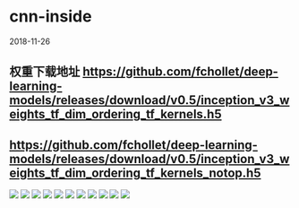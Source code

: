 # cnn-inside
2018-11-26
## 权重下载地址 https://github.com/fchollet/deep-learning-models/releases/download/v0.5/inception_v3_weights_tf_dim_ordering_tf_kernels.h5
## https://github.com/fchollet/deep-learning-models/releases/download/v0.5/inception_v3_weights_tf_dim_ordering_tf_kernels_notop.h5

![](images/activation_1.jpg)
![](images/activation_10.jpg)
![](images/activation_20.jpg)
![](images/activation_30.jpg)
![](images/activation_40.jpg)
![](images/activation_50.jpg)
![](images/activation_60.jpg)
![](images/activation_70.jpg)
![](images/activation_80.jpg)
![](images/activation_90.jpg)
![](images/activation_94.jpg)

